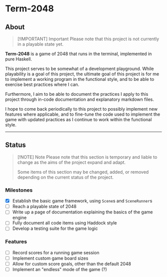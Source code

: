 # Term-2048

## About

> [!IMPORTANT] Important
> Please note that this project is not currently in a playable state yet.

**Term-2048** is a game of 2048 that runs in the terminal, implemented in pure Haskell.

This project serves to be somewhat of a development playground. While playability is a goal of this project, the ultimate goal of this project is for me to implement a working program in the functional style, and to be able to exercise best practices where I can.

Furthermore, I aim to be able to document the practices I apply to this project through in-code documentation and explanatory markdown files.

I hope to come back periodically to this project to possibly implement new features where applicable, and to fine-tune the code used to implement the game with updated practices as I continue to work within the functional style.

---

## Status

> [!NOTE] Note
> Please note that this section is temporary and liable to change as the aims of the project expand and adapt.
> 
> Some items of this section may be changed, added, or removed depending on the current status of the project.

### Milestones

- [x] Establish the basic game framework, using `Scene`s and `SceneRunner`s
- [ ] Reach a playable state of 2048
- [ ] Write up a page of documentation explaining the basics of the game engine
- [ ] Fully document all code items using Haddock style
- [ ] Develop a testing suite for the game logic

### Features

- [ ] Record scores for a running game session
- [ ] Implement custom game board sizes
- [ ] Allow for custom score goals, other than the default 2048
- [ ] Implement an "endless" mode of the game (?)
